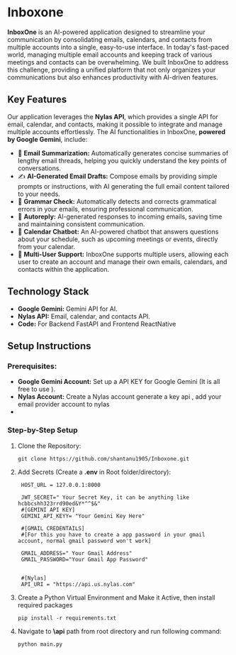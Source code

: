 # Inboxone

**InboxOne** is an AI-powered application designed to streamline your communication by consolidating emails, calendars, and contacts from multiple accounts into a single, easy-to-use interface. In today's fast-paced world, managing multiple email accounts and keeping track of various meetings and contacts can be overwhelming. We built InboxOne to address this challenge, providing a unified platform that not only organizes your communications but also enhances productivity with AI-driven features.

## Key Features
Our application leverages the **Nylas API**, which provides a single API for email, calendar, and contacts, making it possible to integrate and manage multiple accounts effortlessly. The AI functionalities in InboxOne, **powered by Google Gemini**, include:

- 📧 **Email Summarization:** Automatically generates concise summaries of lengthy email threads, helping you quickly understand the key points of conversations.
- ✍️ **AI-Generated Email Drafts:** Compose emails by providing simple prompts or instructions, with AI generating the full email content tailored to your needs.
- 📝 **Grammar Check:** Automatically detects and corrects grammatical errors in your emails, ensuring professional communication.
- 🤖 **Autoreply:** AI-generated responses to incoming emails, saving time and maintaining consistent communication.
- 📅 **Calendar Chatbot:** An AI-powered chatbot that answers questions about your schedule, such as upcoming meetings or events, directly from your calendar.
- 👥 **Multi-User Support:** InboxOne supports multiple users, allowing each user to create an account and manage their own emails, calendars, and contacts within the application.

## Technology Stack
- **Google Gemini:** Gemini API for  AI.
- **Nylas API:** Email, calendar, and contacts API.
- **Code:** For Backend FastAPI and Frontend ReactNative

## Setup Instructions
### Prerequisites:
- **Google Gemini Account:** Set up a API KEY for Google Gemini (It is all free to use ).
- **Nylas Account:** Create a Nylas account generate a key api , add your email provider account to nylas
- 
### Step-by-Step Setup
1. Clone the Repository:
   ```
   git clone https://github.com/shantanu1905/Inboxone.git
   ```
   
2. Add Secrets (Create a **.env** in Root folder/directory):
   ```
    HOST_URL = 127.0.0.1:8000
    
    JWT_SECRET=" Your Secret Key, it can be anything like hcbbcshh323rrd90ed&Y*^^$&" 
    #[GEMINI API KEY]
    GEMINI_API_KEYY= "Your Gemini Key Here"
   
    #[GMAIL CREDENTAILS]
    #[For this you have to create a app password in your gmail account, normal gmail password won't work]
   
    GMAIL_ADDRESS=" Your Gmail Address"
    GMAIL_PASSWORD="Your Gmail App Password"
    
    
    #[Nylas]
    API_URI = "https://api.us.nylas.com"
   
   ```
3. Create a Python Virtual Environment and Make it Active, then install required packages
   ```
   pip install -r requirements.txt
   ```
4. Navigate to **\api** path from root directory and run following command:
   ```
   python main.py
   ```
